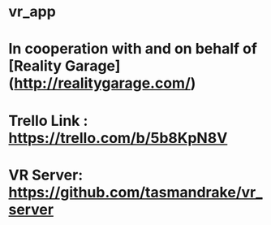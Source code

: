 # vr_app

# In cooperation with and on behalf of [Reality Garage] (http://realitygarage.com/)

# Trello Link : https://trello.com/b/5b8KpN8V

# VR Server: https://github.com/tasmandrake/vr_server
